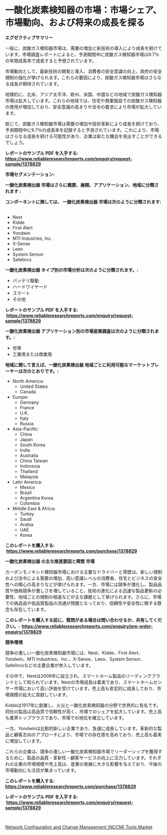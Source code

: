 <p><h1>一酸化炭素検知器の市場：市場シェア、市場動向、および将来の成長を探る</h1></p><p><strong>エグゼクティブサマリー</strong></p>
<p><p>一般に、炭酸ガス検知器市場は、需要の増加と新技術の導入により成長を続けています。市場調査レポートによると、予測期間中に炭酸ガス検知器市場は9.7％の年間成長率で成長すると予想されています。</p><p>市場動向として、最新技術の開発と導入、消費者の安全意識の向上、政府の安全規制の強化が挙げられます。これらの要因により、炭酸ガス検知器市場はさらなる成長が期待されています。</p><p>地理的に、北米、アジア太平洋、欧州、米国、中国などの地域で炭酸ガス検知器市場は拡大しています。これらの地域では、住宅や商業施設での炭酸ガス検知器の使用が増加しており、安全意識の高まりや法令の要求により市場が拡大しています。</p><p>総じて、炭酸ガス検知器市場は需要の増加や技術革新により成長を続けており、予測期間中に9.7％の成長率を記録すると予測されています。これにより、市場はさらなる成長を続ける可能性があり、企業は新たな機会を見出すことができるでしょう。</p></p>
<p><strong>レポートのサンプル PDF を入手する: <a href="https://www.reliableresearchreports.com/enquiry/request-sample/1378829">https://www.reliableresearchreports.com/enquiry/request-sample/1378829</a></strong></p>
<p><strong>市場セグメンテーション:</strong></p>
<p><strong> 一酸化炭素検出器 市場はさらに概要、展開、アプリケーション、地域に分類されます :</strong></p>
<p><strong>コンポーネントに関しては、 一酸化炭素検出器 市場は次のように分類されます: &nbsp;</strong></p>
<p><ul><li>Nest</li><li>Kidde</li><li>First Alert</li><li>Yondwin</li><li>MTI Industries, Inc.</li><li>X-Sense</li><li>Leeo</li><li>System Sensor</li><li>Safelincs</li></ul></p>
<p><strong> 一酸化炭素検出器 タイプ別の市場分析は次のように分類されます。:</strong></p>
<p><ul><li>バッテリ駆動</li><li>ハードワイヤード</li><li>スマート</li><li>その他</li></ul></p>
<p><strong>レポートのサンプル PDF を入手する: &nbsp;<a href="https://www.reliableresearchreports.com/enquiry/request-sample/1378829">https://www.reliableresearchreports.com/enquiry/request-sample/1378829</a></strong></p>
<p><strong> 一酸化炭素検出器 アプリケーション別の市場産業調査は次のように分類されます。:</strong></p>
<p><ul><li>世帯</li><li>工業用または商業用</li></ul></p>
<p><strong>地域に関して言えば、一酸化炭素検出器 地域ごとに利用可能なマーケットプレーヤーは次のとおりです。:</strong></p>
<p><ul>
    <li>
        North America:
        <ul>
            <li>United States</li>
            <li>Canada</li>
        </ul>
    </li>
    <li>
        Europe:
        <ul>
            <li>Germany</li>
            <li>France</li>
            <li>U.K.</li>
            <li>Italy</li>
            <li>Russia</li>
        </ul>
    </li>
    <li>
        Asia-Pacific:
        <ul>
            <li>China</li>
            <li>Japan</li>
            <li>South Korea</li>
            <li>India</li>
            <li>Australia</li>
            <li>China Taiwan</li>
            <li>Indonesia</li>
            <li>Thailand</li>
            <li>Malaysia</li>
        </ul>
    </li>
    <li>
        Latin America:
        <ul>
            <li>Mexico</li>
            <li>Brazil</li>
            <li>Argentina Korea</li>
            <li>Colombia</li>
        </ul>
    </li>
    <li>
        Middle East & Africa:
        <ul>
            <li>Turkey</li>
            <li>Saudi</li>
            <li>Arabia</li>
            <li>UAE</li>
            <li>Korea</li>
        </ul>
    </li>
    </ul></p>
<p><strong>このレポートを購入する: &nbsp;<a href="https://www.reliableresearchreports.com/purchase/1378829">https://www.reliableresearchreports.com/purchase/1378829</a></strong></p>
<p><strong>一酸化炭素検出器 の主な推進要因と障壁 市場</strong></p>
<p><p>カーボンモノキシド検知器市場における主要なドライバーと障壁は、新しい規制および法令による需要の増加、高い意識レベルの消費者、住宅とビジネスの安全性への関心の高まりなどが挙げられます。一方、市場には競争が激化し、製品品質や価格競争が激しさを増していること、技術の進化による迅速な製品更新の必要性、地域ごとの規制の相違などが主な課題として挙げられます。さらに、市場での偽造品や低品質製品の流通が問題となっており、信頼性や安全性に関する懸念も存在しています。</p></p>
<p><strong>このレポートを購入する前に、質問がある場合は問い合わせるか、共有してください。:&nbsp; <a href="https://www.reliableresearchreports.com/enquiry/pre-order-enquiry/1378829">https://www.reliableresearchreports.com/enquiry/pre-order-enquiry/1378829</a></strong></p>
<p><strong>競争環境</strong></p>
<p><p>競争の激しい一酸化炭素検知器市場には、Nest、Kidde、First Alert、Yondwin、MTI Industries、Inc.、X-Sense、Leeo、System Sensor、Safelincsなどの主要企業が参入しています。 </p><p>その中で、Nestは2008年に設立され、スマートホーム製品のリーディングブランドとして知られています。Nestの市場成長は着実であり、スマートホームセンサー市場において高い評価を受けています。売上高も安定的に成長しており、市場規模の拡大に貢献しています。</p><p>Kiddeは1917年に創業し、火災と一酸化炭素検知器の分野で世界的に有名です。同社の製品は高品質で信頼性が高く、市場でのシェアを拡大しています。売上高も業界トップクラスであり、市場での地位を確立しています。</p><p>一方、Yondwinは比較的新しい企業であり、急速に成長しています。革新的な製品と顧客志向のアプローチにより、市場での存在感を高めており、売上高も着実に増加しています。</p><p>これらの企業は、競争の激しい一酸化炭素検知器市場でリーダーシップを獲得するために、製品の品質・革新性・顧客サービスの向上に注力しています。それぞれの企業の市場規模や売上高は、産業の発展に大きな影響を与えており、今後の市場動向にも注目が集まっています。</p></p>
<p><strong>このレポートを購入する: &nbsp; <a href="https://www.reliableresearchreports.com/purchase/1378829">https://www.reliableresearchreports.com/purchase/1378829</a></strong></p>
<p><strong>レポートのサンプル PDF を入手する: &nbsp;<a href="https://www.reliableresearchreports.com/enquiry/request-sample/1378829">https://www.reliableresearchreports.com/enquiry/request-sample/1378829</a></strong><strong></strong></p>
<p>&nbsp;</p>
<p><p><a href="https://fuschia-pecorino-a6d.notion.site/Network-Configuration-and-Change-Management-NCCM-Tools-Market-Centers-on-Aspects-such-as-Market-G-9b73c8769a9f46eb92ad06a1a58867c7">Network Configuration and Change Management (NCCM) Tools Market</a></p></p>